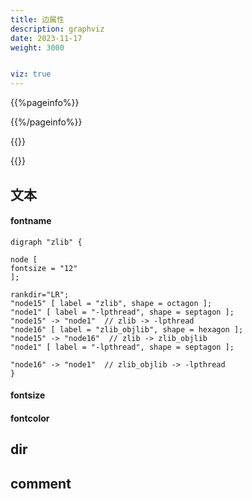 ```yaml
---
title: 边属性
description: graphviz
date: 2023-11-17
weight: 3000


viz: true
---
```

<style>
th, td {
  border: 1px solid rgb(190, 190, 190);
}
</style>
{{%pageinfo%}}

{{%/pageinfo%}}

{{<alert>}}



{{</alert>}}

## 文本

#### fontname
```viz-dot
digraph "zlib" {

node [
fontsize = "12"
];

rankdir="LR";
"node15" [ label = "zlib", shape = octagon ];
"node1" [ label = "-lpthread", shape = septagon ];
"node15" -> "node1"  // zlib -> -lpthread
"node16" [ label = "zlib_objlib", shape = hexagon ];
"node15" -> "node16"  // zlib -> zlib_objlib
"node1" [ label = "-lpthread", shape = septagon ];

"node16" -> "node1"  // zlib_objlib -> -lpthread
}
```
#### fontsize


#### fontcolor




## dir



## comment






